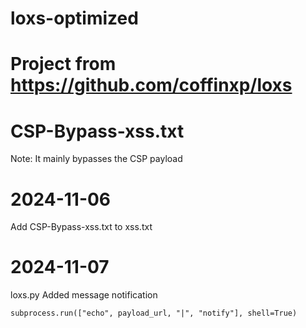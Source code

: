 # loxs-optimized

# Project from https://github.com/coffinxp/loxs

# CSP-Bypass-xss.txt 

Note: It mainly bypasses the CSP payload

# 2024-11-06

Add CSP-Bypass-xss.txt to xss.txt

# 2024-11-07


loxs.py Added message notification
```
subprocess.run(["echo", payload_url, "|", "notify"], shell=True)
```
